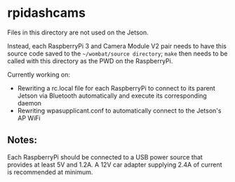 # rpidashcams

Files in this directory are not used on the Jetson.

Instead, each RaspberryPi 3 and Camera Module V2 pair needs to have this source code saved to the `~/wombat/source directory`; `make` then needs to be called with this directory as the PWD on the RaspberryPi.

Currently working on:
- Rewriting a rc.local file for each RaspberryPi to connect to its parent Jetson via Bluetooth automatically and execute its corresponding daemon
- Rewriting wpasupplicant.conf to automatically connect to the Jetson's AP WiFi

## Notes:
Each RaspberryPi should be connected to a USB power source that provides at least 5V and 1.2A. A 12V car adapter supplying 2.4A of current is recommended at minimum.

